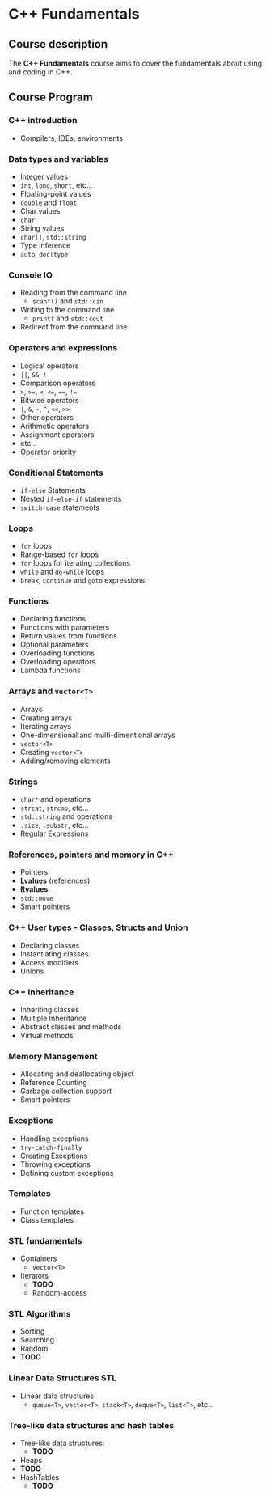 #   C++ Fundamentals

##  Course description

The **C++ Fundamentals** course aims to cover the fundamentals about using and coding in C++.  

##  Course Program

###  C++ introduction

* Compilers, IDEs, environments

###  Data types and variables

*   Integer values
  *   `int`, `long`, `short`, etc...
*   Floating-point values
  *   `double` and `float`
*   Char values
  *   `char`
*   String values
  *   `char[]`, `std::string`
*   Type inference
  *   `auto`, `decltype`

###  Console IO

* Reading from the command line
  * `scanf()` and `std::cin`
* Writing to the command line
  * `printf` and `std::cout`
* Redirect from the command line

###  Operators and expressions

*   Logical operators
  *   `||`, `&&`, `!`
*   Comparison operators
  *   `>`, `>=`, `<`, `<=`, `==`, `!=`
*   Bitwise operators
  *   `|`, `&`, `~`, `^`, `<<`, `>>`
*   Other operators
  *   Arithmetic operators
  *   Assignment operators
  *   etc...
*   Operator priority

###   Conditional Statements

*   `if-else` Statements
*   Nested `if-else-if` statements
*   `switch-case` statements

###  Loops

*   `for` loops
  *   Range-based `for` loops
  *   `for` loops for iterating collections
*   `while` and `do-while` loops
*   `break`, `continue` and `goto` expressions

###  Functions

*   Declaring functions
  *   Functions with parameters
  *   Return values from functions
  *   Optional parameters
*   Overloading functions
  *   Overloading operators
*   Lambda functions

###  Arrays and `vector<T>`

*   Arrays
  *   Creating arrays
  *   Iterating arrays
  *   One-dimensional and multi-dimentional arrays
*   `vector<T>`
  *   Creating `vector<T>`
  *   Adding/removing elements

###  Strings
*   `char*` and operations
  *   `strcat`, `strcmp`, etc...
*   `std::string` and operations
  *   `.size`, `.substr`, etc...
*   Regular Expressions

###  References, pointers and memory in C++

*   Pointers
*   **Lvalues** (references)
*   **Rvalues**
  *   `std::move`
*   Smart pointers

###  C++ User types - Classes, Structs and Union

*   Declaring classes
*   Instantiating classes
*   Access modifiers
*   Unions

###  C++ Inheritance

*   Inheriting classes
*   Multiple Inheritance
*   Abstract classes and methods
*   Virtual methods

###   Memory Management
*   Allocating and deallocating object
*   Reference Counting
*   Garbage collection support
*   Smart pointers

###   Exceptions

*   Handling exceptions
  *   `try-catch-finally`
*   Creating Exceptions
*   Throwing exceptions
*   Defining custom exceptions

###   Templates
*   Function templates
*   Class templates

###  STL fundamentals
*   Containers
    *   `vector<T>`
*   Iterators
    *   **TODO**
    *   Random-access

###   STL Algorithms
*   Sorting
*   Searching
*   Random
*   **TODO**

###   Linear Data Structures STL
*   Linear data structures
    *   `queue<T>`, `vector<T>`, `stack<T>`, `deque<T>`, `list<T>`, etc...

###  Tree-like data structures and hash tables
*   Tree-like data structures:
    * **TODO**
*   Heaps
  * **TODO**  
*   HashTables
    * **TODO**
